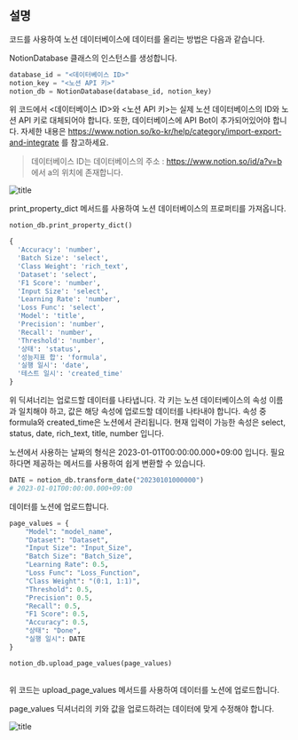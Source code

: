 설명
---

코드를 사용하여 노션 데이터베이스에 데이터를 올리는 방법은 다음과 같습니다.

NotionDatabase 클래스의 인스턴스를 생성합니다.

```python
database_id = "<데이터베이스 ID>"
notion_key = "<노션 API 키>"
notion_db = NotionDatabase(database_id, notion_key)
```

위 코드에서 <데이터베이스 ID>와 <노션 API 키>는 실제 노션 데이터베이스의 ID와 노션 API 키로 대체되어야 합니다. 또한, 데이터베이스에 API Bot이 추가되어있어야 합니다. 자세한 내용은 https://www.notion.so/ko-kr/help/category/import-export-and-integrate 를 참고하세요.

>데이터베이스 ID는 데이터베이스의 주소 : https://www.notion.so/id/a?v=b 에서 a의 위치에 존재합니다.

![title](https://user-images.githubusercontent.com/74236661/252056154-c250bf71-3010-46f0-b0a5-55027a928d05.png) 

print_property_dict 메서드를 사용하여 노션 데이터베이스의 프로퍼티를 가져옵니다. 


```python
notion_db.print_property_dict()
```




```python
{
  'Accuracy': 'number',
  'Batch Size': 'select',
  'Class Weight': 'rich_text',
  'Dataset': 'select',
  'F1 Score': 'number',
  'Input Size': 'select',
  'Learning Rate': 'number',
  'Loss Func': 'select',
  'Model': 'title',
  'Precision': 'number',
  'Recall': 'number',
  'Threshold': 'number',
  '상태': 'status',
  '성능지표 합': 'formula',
  '실행 일시': 'date',
  '테스트 일시': 'created_time'
}
```

위 딕셔너리는 업로드할 데이터를 나타냅니다. 각 키는 노션 데이터베이스의 속성 이름과 일치해야 하고, 값은 해당 속성에 업로드할 데이터를 나타내야 합니다. 속성 중 formula와 created_time은 노션에서 관리됩니다. 현재 입력이 가능한 속성은 select, status, date, rich_text, title, number 입니다.

노션에서 사용하는 날짜의 형식은 2023-01-01T00:00:00.000+09:00 입니다. 필요하다면 제공하는 메서드를 사용하여 쉽게 변환할 수 있습니다.


```python
DATE = notion_db.transform_date("20230101000000")
# 2023-01-01T00:00:00.000+09:00
```

데이터를 노션에 업로드합니다.




```python
page_values = {
    "Model": "model_name",
    "Dataset": "Dataset",
    "Input Size": "Input_Size",
    "Batch Size": "Batch_Size",
    "Learning Rate": 0.5,
    "Loss Func": "Loss_Function",
    "Class Weight": "(0:1, 1:1)",
    "Threshold": 0.5,
    "Precision": 0.5,
    "Recall": 0.5,
    "F1 Score": 0.5,
    "Accuracy": 0.5,
    "상태": "Done",
    "실행 일시": DATE
}

notion_db.upload_page_values(page_values)
    
```

위 코드는 upload_page_values 메서드를 사용하여 데이터를 노션에 업로드합니다.

page_values 딕셔너리의 키와 값을 업로드하려는 데이터에 맞게 수정해야 합니다.

![title](https://user-images.githubusercontent.com/74236661/252056147-66d3fdc7-6bc5-4212-b312-30b0213dc471.png)

